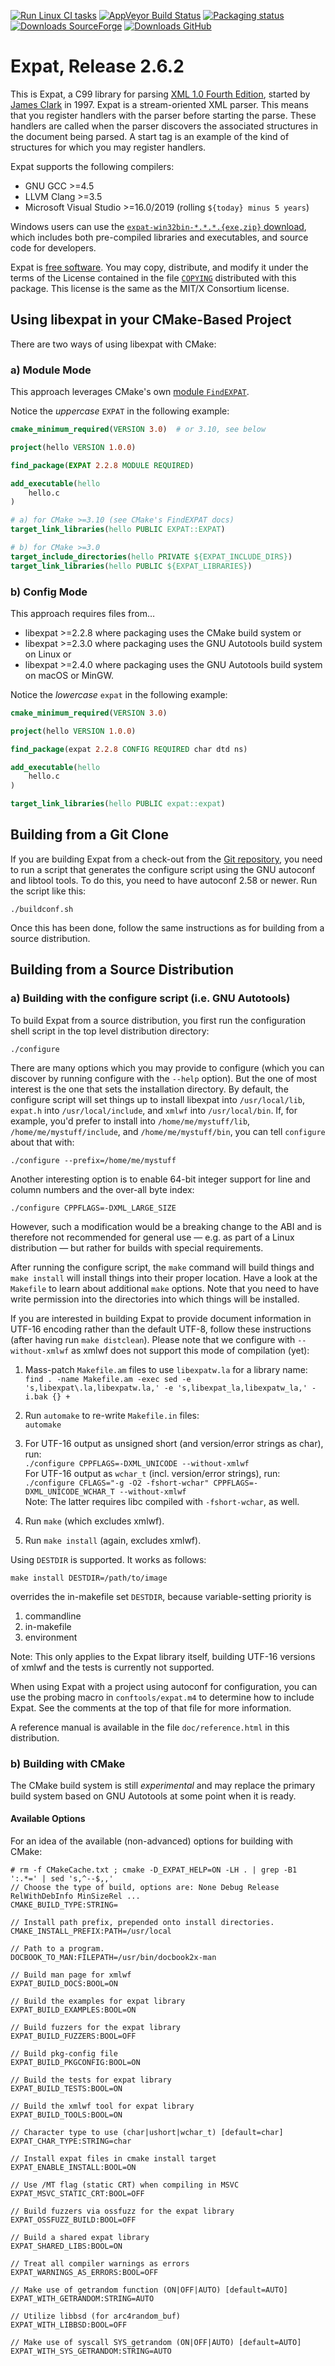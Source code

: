 [![Run Linux CI tasks](https://github.com/libexpat/libexpat/actions/workflows/linux.yml/badge.svg)](https://github.com/libexpat/libexpat/actions/workflows/linux.yml)
[![AppVeyor Build Status](https://ci.appveyor.com/api/projects/status/github/libexpat/libexpat?svg=true)](https://ci.appveyor.com/project/libexpat/libexpat)
[![Packaging status](https://repology.org/badge/tiny-repos/expat.svg)](https://repology.org/metapackage/expat/versions)
[![Downloads SourceForge](https://img.shields.io/sourceforge/dt/expat?label=Downloads%20SourceForge)](https://sourceforge.net/projects/expat/files/)
[![Downloads GitHub](https://img.shields.io/github/downloads/libexpat/libexpat/total?label=Downloads%20GitHub)](https://github.com/libexpat/libexpat/releases)


# Expat, Release 2.6.2

This is Expat, a C99 library for parsing
[XML 1.0 Fourth Edition](https://www.w3.org/TR/2006/REC-xml-20060816/), started by
[James Clark](https://en.wikipedia.org/wiki/James_Clark_%28programmer%29) in 1997.
Expat is a stream-oriented XML parser.  This means that you register
handlers with the parser before starting the parse.  These handlers
are called when the parser discovers the associated structures in the
document being parsed.  A start tag is an example of the kind of
structures for which you may register handlers.

Expat supports the following compilers:

- GNU GCC >=4.5
- LLVM Clang >=3.5
- Microsoft Visual Studio >=16.0/2019 (rolling `${today} minus 5 years`)

Windows users can use the
[`expat-win32bin-*.*.*.{exe,zip}` download](https://github.com/libexpat/libexpat/releases),
which includes both pre-compiled libraries and executables, and source code for
developers.

Expat is [free software](https://www.gnu.org/philosophy/free-sw.en.html).
You may copy, distribute, and modify it under the terms of the License
contained in the file
[`COPYING`](https://github.com/libexpat/libexpat/blob/master/expat/COPYING)
distributed with this package.
This license is the same as the MIT/X Consortium license.


## Using libexpat in your CMake-Based Project

There are two ways of using libexpat with CMake:

### a) Module Mode

This approach leverages CMake's own [module `FindEXPAT`](https://cmake.org/cmake/help/latest/module/FindEXPAT.html).

Notice the *uppercase* `EXPAT` in the following example:

```cmake
cmake_minimum_required(VERSION 3.0)  # or 3.10, see below

project(hello VERSION 1.0.0)

find_package(EXPAT 2.2.8 MODULE REQUIRED)

add_executable(hello
    hello.c
)

# a) for CMake >=3.10 (see CMake's FindEXPAT docs)
target_link_libraries(hello PUBLIC EXPAT::EXPAT)

# b) for CMake >=3.0
target_include_directories(hello PRIVATE ${EXPAT_INCLUDE_DIRS})
target_link_libraries(hello PUBLIC ${EXPAT_LIBRARIES})
```

### b) Config Mode

This approach requires files from…

- libexpat >=2.2.8 where packaging uses the CMake build system
or
- libexpat >=2.3.0 where packaging uses the GNU Autotools build system
  on Linux
or
- libexpat >=2.4.0 where packaging uses the GNU Autotools build system
  on macOS or MinGW.

Notice the *lowercase* `expat` in the following example:

```cmake
cmake_minimum_required(VERSION 3.0)

project(hello VERSION 1.0.0)

find_package(expat 2.2.8 CONFIG REQUIRED char dtd ns)

add_executable(hello
    hello.c
)

target_link_libraries(hello PUBLIC expat::expat)
```


## Building from a Git Clone

If you are building Expat from a check-out from the
[Git repository](https://github.com/libexpat/libexpat/),
you need to run a script that generates the configure script using the
GNU autoconf and libtool tools.  To do this, you need to have
autoconf 2.58 or newer. Run the script like this:

```console
./buildconf.sh
```

Once this has been done, follow the same instructions as for building
from a source distribution.


## Building from a Source Distribution

### a) Building with the configure script (i.e. GNU Autotools)

To build Expat from a source distribution, you first run the
configuration shell script in the top level distribution directory:

```console
./configure
```

There are many options which you may provide to configure (which you
can discover by running configure with the `--help` option).  But the
one of most interest is the one that sets the installation directory.
By default, the configure script will set things up to install
libexpat into `/usr/local/lib`, `expat.h` into `/usr/local/include`, and
`xmlwf` into `/usr/local/bin`.  If, for example, you'd prefer to install
into `/home/me/mystuff/lib`, `/home/me/mystuff/include`, and
`/home/me/mystuff/bin`, you can tell `configure` about that with:

```console
./configure --prefix=/home/me/mystuff
```

Another interesting option is to enable 64-bit integer support for
line and column numbers and the over-all byte index:

```console
./configure CPPFLAGS=-DXML_LARGE_SIZE
```

However, such a modification would be a breaking change to the ABI
and is therefore not recommended for general use &mdash; e.g. as part of
a Linux distribution &mdash; but rather for builds with special requirements.

After running the configure script, the `make` command will build
things and `make install` will install things into their proper
location.  Have a look at the `Makefile` to learn about additional
`make` options.  Note that you need to have write permission into
the directories into which things will be installed.

If you are interested in building Expat to provide document
information in UTF-16 encoding rather than the default UTF-8, follow
these instructions (after having run `make distclean`).
Please note that we configure with `--without-xmlwf` as xmlwf does not
support this mode of compilation (yet):

1. Mass-patch `Makefile.am` files to use `libexpatw.la` for a library name:
   <br/>
   `find . -name Makefile.am -exec sed
       -e 's,libexpat\.la,libexpatw.la,'
       -e 's,libexpat_la,libexpatw_la,'
       -i.bak {} +`

1. Run `automake` to re-write `Makefile.in` files:<br/>
   `automake`

1. For UTF-16 output as unsigned short (and version/error strings as char),
   run:<br/>
   `./configure CPPFLAGS=-DXML_UNICODE --without-xmlwf`<br/>
   For UTF-16 output as `wchar_t` (incl. version/error strings), run:<br/>
   `./configure CFLAGS="-g -O2 -fshort-wchar" CPPFLAGS=-DXML_UNICODE_WCHAR_T
       --without-xmlwf`
   <br/>Note: The latter requires libc compiled with `-fshort-wchar`, as well.

1. Run `make` (which excludes xmlwf).

1. Run `make install` (again, excludes xmlwf).

Using `DESTDIR` is supported.  It works as follows:

```console
make install DESTDIR=/path/to/image
```

overrides the in-makefile set `DESTDIR`, because variable-setting priority is

1. commandline
1. in-makefile
1. environment

Note: This only applies to the Expat library itself, building UTF-16 versions
of xmlwf and the tests is currently not supported.

When using Expat with a project using autoconf for configuration, you
can use the probing macro in `conftools/expat.m4` to determine how to
include Expat.  See the comments at the top of that file for more
information.

A reference manual is available in the file `doc/reference.html` in this
distribution.


### b) Building with CMake

The CMake build system is still *experimental* and may replace the primary
build system based on GNU Autotools at some point when it is ready.


#### Available Options

For an idea of the available (non-advanced) options for building with CMake:

```console
# rm -f CMakeCache.txt ; cmake -D_EXPAT_HELP=ON -LH . | grep -B1 ':.*=' | sed 's,^--$,,'
// Choose the type of build, options are: None Debug Release RelWithDebInfo MinSizeRel ...
CMAKE_BUILD_TYPE:STRING=

// Install path prefix, prepended onto install directories.
CMAKE_INSTALL_PREFIX:PATH=/usr/local

// Path to a program.
DOCBOOK_TO_MAN:FILEPATH=/usr/bin/docbook2x-man

// Build man page for xmlwf
EXPAT_BUILD_DOCS:BOOL=ON

// Build the examples for expat library
EXPAT_BUILD_EXAMPLES:BOOL=ON

// Build fuzzers for the expat library
EXPAT_BUILD_FUZZERS:BOOL=OFF

// Build pkg-config file
EXPAT_BUILD_PKGCONFIG:BOOL=ON

// Build the tests for expat library
EXPAT_BUILD_TESTS:BOOL=ON

// Build the xmlwf tool for expat library
EXPAT_BUILD_TOOLS:BOOL=ON

// Character type to use (char|ushort|wchar_t) [default=char]
EXPAT_CHAR_TYPE:STRING=char

// Install expat files in cmake install target
EXPAT_ENABLE_INSTALL:BOOL=ON

// Use /MT flag (static CRT) when compiling in MSVC
EXPAT_MSVC_STATIC_CRT:BOOL=OFF

// Build fuzzers via ossfuzz for the expat library
EXPAT_OSSFUZZ_BUILD:BOOL=OFF

// Build a shared expat library
EXPAT_SHARED_LIBS:BOOL=ON

// Treat all compiler warnings as errors
EXPAT_WARNINGS_AS_ERRORS:BOOL=OFF

// Make use of getrandom function (ON|OFF|AUTO) [default=AUTO]
EXPAT_WITH_GETRANDOM:STRING=AUTO

// Utilize libbsd (for arc4random_buf)
EXPAT_WITH_LIBBSD:BOOL=OFF

// Make use of syscall SYS_getrandom (ON|OFF|AUTO) [default=AUTO]
EXPAT_WITH_SYS_GETRANDOM:STRING=AUTO
```
